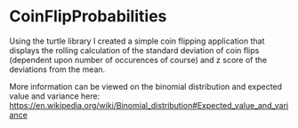# CoinFlipProbabilities

Using the turtle library I created a simple coin flipping application that displays the rolling calculation of the standard deviation of coin flips (dependent upon number of occurences of course) and z score of the deviations from the mean.

More information can be viewed on the binomial distribution and expected value and variance here: https://en.wikipedia.org/wiki/Binomial_distribution#Expected_value_and_variance
